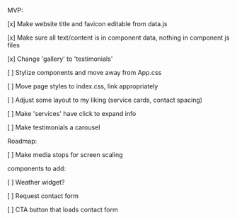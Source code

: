 MVP:

[x] Make website title and favicon editable from data.js

[x] Make sure all text/content is in component data, nothing in component js files

[x] Change 'gallery' to 'testimonials'

[ ] Stylize components and move away from App.css

[ ] Move page styles to index.css, link appropriately

[ ] Adjust some layout to my liking (service cards, contact spacing)

[ ] Make 'services' have click to expand info

[ ] Make testimonials a carousel

Roadmap:

[ ] Make media stops for screen scaling

components to add:

[ ] Weather widget?

[ ] Request contact form

[ ] CTA button that loads contact form